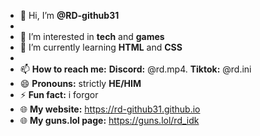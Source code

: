 - 👋 Hi, I’m **@RD-github31**
-
- 👀 I’m interested in **tech** and **games**
- 🌱 I’m currently learning **HTML** and **CSS**
-
- 📫 **How to reach me:** **Discord:** @rd.mp4. **Tiktok:** @rd.ini
- 😄 **Pronouns:** strictly **HE/HIM**
- ⚡ **Fun fact:** i forgor
- 🌐 **My website:** https://rd-github31.github.io
- 🌐 **My guns.lol page:** https://guns.lol/rd_idk

